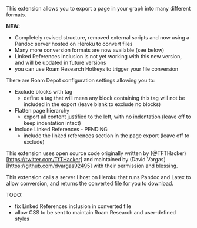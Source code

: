 This extension allows you to export a page in your graph into many different formats.

**NEW:**
- Completely revised structure, removed external scripts and now using a Pandoc server hosted on Heroku to convert files
- Many more conversion formats are now available (see below)
- Linked References inclusion is not yet working with this new version, and will be updated in future versions
- you can use Roam Research Hotkeys to trigger your file conversion

There are Roam Depot configuration settings allowing you to:

- Exclude blocks with tag
  - define a tag that will mean any block containing this tag will not be included in the export (leave blank to exclude no blocks)
- Flatten page hierarchy
  - export all content justified to the left, with no indentation (leave off to keep indentation intact)
- Include Linked References - PENDING
  - include the linked references section in the page export (leave off to exclude)

This extension uses open source code originally written by (@TFTHacker)[https://twitter.com/TfTHacker] and maintained by (David Vargas)[https://github.com/dvargas92495] with their permission and blessing.

This extension calls a server I host on Heroku that runs Pandoc and Latex to allow conversion, and returns the converted file for you to download.

TODO:
- fix Linked References inclusion in converted file
- allow CSS to be sent to maintain Roam Research and user-defined styles